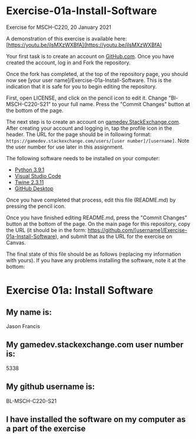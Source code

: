 # Exercise-01a-Install-Software
Exercise for MSCH-C220, 20 January 2021

A demonstration of this exercise is available here: [https://youtu.be/ilsMXzWXBfA](https://youtu.be/ilsMXzWXBfA)

Your first task is to create an account on [GitHub.com](https://github.com/). Once you have created the account, log in and Fork the repository.

Once the fork has completed, at the top of the repository page, you should now see [your user name]/Exercise-01a-Install-Software. This is the indication that it is safe for you to begin editing the repository.

First, open LICENSE, and click on the pencil icon to edit it. Change "Bl-MSCH-C220-S21" to your full name. Press the "Commit Changes" button at the bottom of the page.

The next step is to create an account on [gamedev.StackExchange.com](https://gamedev.stackexchange.com/). After creating your account and logging in, tap the profile icon in the header. The URL for the page should be in following format: `https://gamedev.stackexchange.com/users/[user number]/[username]`. Note the user number for use later in this assignment.

The following software needs to be installed on your computer:

 - [Python 3.9.1](https://www.python.org/downloads/)
 - [Visual Studio Code](https://code.visualstudio.com/)
 - [Twine 2.3.11](http://twinery.org/)
 - [GitHub Desktop](https://desktop.github.com/)

Once you have completed that process, edit this file (README.md) by pressing the pencil icon.

Once you have finished editing README.md, press the "Commit Changes" button at the bottom of the page. On the main page for this repository, copy the URL (it should be in the form: https://github.com/[username]/Exercise-01a-Install-Software), and submit that as the URL for the exercise on Canvas.

The final state of this file should be as follows (replacing my information with yours). If you have any problems installing the software, note it at the bottom:

# Exercise 01a: Install Software

## My name is:
Jason Francis

## My gamedev.stackexchange.com user number is:
5338

## My github username is:
BL-MSCH-C220-S21

## I have installed the software on my computer as a part of the exercise
